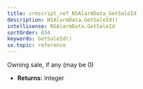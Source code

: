 ```yaml
---
title: crmscript_ref_NSAlarmData_GetSaleId
description: NSAlarmData.GetSaleId()
intellisense: NSAlarmData.GetSaleId
sortOrder: 654
keywords: GetSaleId()
so.topic: reference
---
```



Owning sale, if any (may be 0)



* **Returns:** Integer


